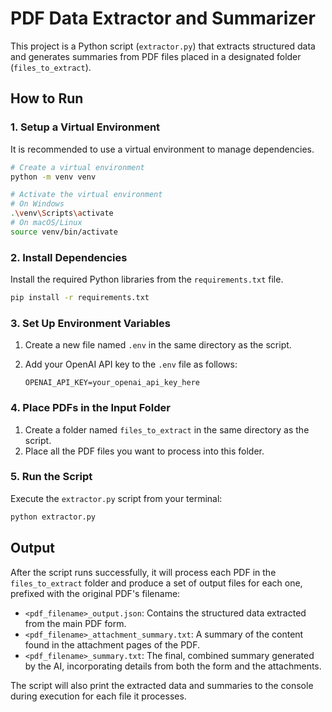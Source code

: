 # PDF Data Extractor and Summarizer

This project is a Python script (`extractor.py`) that extracts structured data and generates summaries from PDF files placed in a designated folder (`files_to_extract`).

## How to Run

### 1. Setup a Virtual Environment

It is recommended to use a virtual environment to manage dependencies.

```bash
# Create a virtual environment
python -m venv venv

# Activate the virtual environment
# On Windows
.\venv\Scripts\activate
# On macOS/Linux
source venv/bin/activate
```

### 2. Install Dependencies

Install the required Python libraries from the `requirements.txt` file.

```bash
pip install -r requirements.txt
```

### 3. Set Up Environment Variables

1.  Create a new file named `.env` in the same directory as the script.
2.  Add your OpenAI API key to the `.env` file as follows:

    ```
    OPENAI_API_KEY=your_openai_api_key_here
    ```

### 4. Place PDFs in the Input Folder

1.  Create a folder named `files_to_extract` in the same directory as the script.
2.  Place all the PDF files you want to process into this folder.

### 5. Run the Script

Execute the `extractor.py` script from your terminal:

```bash
python extractor.py
```

## Output

After the script runs successfully, it will process each PDF in the `files_to_extract` folder and produce a set of output files for each one, prefixed with the original PDF's filename:

- `<pdf_filename>_output.json`: Contains the structured data extracted from the main PDF form.
- `<pdf_filename>_attachment_summary.txt`: A summary of the content found in the attachment pages of the PDF.
- `<pdf_filename>_summary.txt`: The final, combined summary generated by the AI, incorporating details from both the form and the attachments.

The script will also print the extracted data and summaries to the console during execution for each file it processes.
